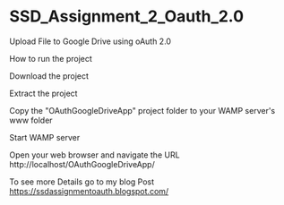 # SSD_Assignment_2_Oauth_2.0

Upload File to Google Drive using oAuth 2.0 

How to run the project

Download the project

Extract the project

Copy the "OAuthGoogleDriveApp" project folder to your WAMP server's www folder

Start WAMP server

Open your web browser and navigate the URL http://localhost/OAuthGoogleDriveApp/

To see more Details go to my blog Post https://ssdassignmentoauth.blogspot.com/
